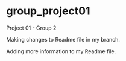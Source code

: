 # group_project01
Project 01 - Group 2

Making changes to Readme file in my branch.

Adding more information to my Readme file.